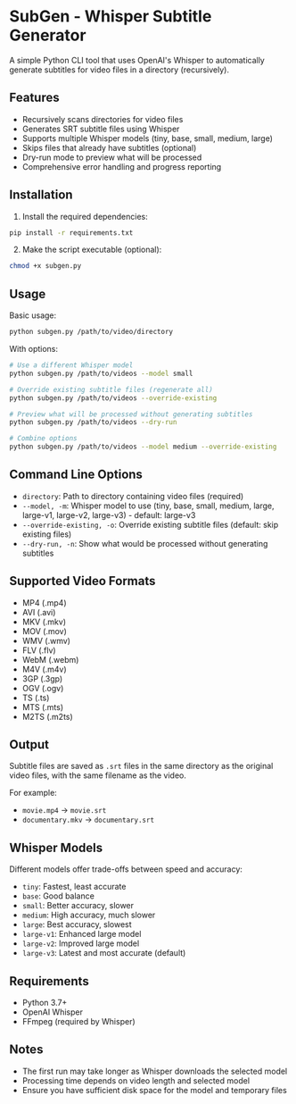 # SubGen - Whisper Subtitle Generator

A simple Python CLI tool that uses OpenAI's Whisper to automatically generate subtitles for video files in a directory (recursively).

## Features

- Recursively scans directories for video files
- Generates SRT subtitle files using Whisper
- Supports multiple Whisper models (tiny, base, small, medium, large)
- Skips files that already have subtitles (optional)
- Dry-run mode to preview what will be processed
- Comprehensive error handling and progress reporting

## Installation

1. Install the required dependencies:
```bash
pip install -r requirements.txt
```

2. Make the script executable (optional):
```bash
chmod +x subgen.py
```

## Usage

Basic usage:
```bash
python subgen.py /path/to/video/directory
```

With options:
```bash
# Use a different Whisper model
python subgen.py /path/to/videos --model small

# Override existing subtitle files (regenerate all)
python subgen.py /path/to/videos --override-existing

# Preview what will be processed without generating subtitles
python subgen.py /path/to/videos --dry-run

# Combine options
python subgen.py /path/to/videos --model medium --override-existing
```

## Command Line Options

- `directory`: Path to directory containing video files (required)
- `--model, -m`: Whisper model to use (tiny, base, small, medium, large, large-v1, large-v2, large-v3) - default: large-v3
- `--override-existing, -o`: Override existing subtitle files (default: skip existing files)
- `--dry-run, -n`: Show what would be processed without generating subtitles

## Supported Video Formats

- MP4 (.mp4)
- AVI (.avi)
- MKV (.mkv)
- MOV (.mov)
- WMV (.wmv)
- FLV (.flv)
- WebM (.webm)
- M4V (.m4v)
- 3GP (.3gp)
- OGV (.ogv)
- TS (.ts)
- MTS (.mts)
- M2TS (.m2ts)

## Output

Subtitle files are saved as `.srt` files in the same directory as the original video files, with the same filename as the video.

For example:
- `movie.mp4` → `movie.srt`
- `documentary.mkv` → `documentary.srt`

## Whisper Models

Different models offer trade-offs between speed and accuracy:

- `tiny`: Fastest, least accurate
- `base`: Good balance
- `small`: Better accuracy, slower
- `medium`: High accuracy, much slower
- `large`: Best accuracy, slowest
- `large-v1`: Enhanced large model
- `large-v2`: Improved large model
- `large-v3`: Latest and most accurate (default)

## Requirements

- Python 3.7+
- OpenAI Whisper
- FFmpeg (required by Whisper)

## Notes

- The first run may take longer as Whisper downloads the selected model
- Processing time depends on video length and selected model
- Ensure you have sufficient disk space for the model and temporary files
